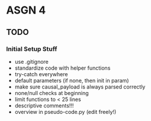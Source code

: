 # ASGN 4
## TODO

### Initial Setup Stuff
- use .gitignore
- standardize code with helper functions
- try-catch everywhere
- default parameters (if none, then init in param)
- make sure causal_payload is always parsed correctly
- none/null checks at beginning
- limit functions to < 25 lines
- descriptive comments!!!
- overview in pseudo-code.py (edit freely!)
